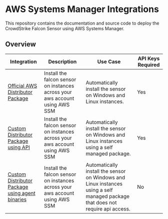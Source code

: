 # AWS Systems Manager Integrations

This repository contains the documentation and source code to deploy the CrowdStrike Falcon Sensor using AWS Systems Manager.

## Overview

| Integration | Description | Use Case | API Keys Required |
| --- | --- | --- | --- |
| [Official AWS Distributor Package](./official-package/README.md) | Install the falcon sensor on instances across your aws account using AWS SSM | Automatically install the sensor on Windows and Linux instances. | Yes |
| [Custom Distributor Package using API](./custom-api-package/README.md) | Install the falcon sensor on instances across your aws account using AWS SSM | Automatically install the sensor on Windows and Linux instances using a self managed package. | Yes |
| [Custom Distributor Package using agent binaries](./custom-binary-package/README.md) | Install the falcon sensor on instances across your aws account using AWS SSM | Automatically install the sensor on Windows and Linux instances using a self managed package that does not require api access. | No |